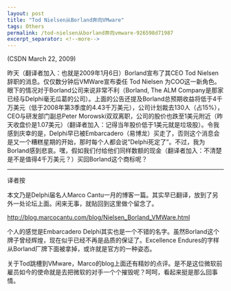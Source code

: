 ```yaml
---
layout: post
title: "Tod Nielsen从Borland奔向VMware"
tags: Others
permalink: /tod-nielsen从borland奔向vmware-926598d71987
excerpt_separator: <!--more-->
---
```

(CSDN March 22, 2009)

昨天（翻译者加入：也就是2009年1月6日）Borland宣布了其CEO Tod Nielsen辞职的消息。仅仅数分钟后VMWare宣布委任 Tod Nielsen 为COO这一新角色。眼下的情况对于Borland公司来说非常不利（Borland, The ALM Company是那家已经与Delphi毫无瓜葛的公司）。上面的公告还提及Borland总预期收益将低于4千万美元（低于2008年第3季度的4.43千万美元），公司计划裁去130人（占15%），CEO与研发部门副总Peter Morowski双双离职，公司的股价也跌至1美元附近（昨天收盘价是1.07美元）（翻译者加入：记得当年股价低于1美元就是垃圾股）。令我感到庆幸的是，Delphi早已被Embarcadero（易博龙）买走了，否则这个消息会是又一个糟糕星期的开始，那时每个人都会说”Delphi死定了”。不过，我为Borland感到悲哀。嘿，假如我们付给他们同样数额的现金（翻译者加入：不清楚是不是值得4千万美元？）买回Borland这个商标呢？

---

译者按

本文乃是Delphi届名人Marco Cantu一月的博客一篇。其实早已翻译，放到了另外一处论坛上面。闲来无事，就贴回到这里做个留念了。

http://blog.marcocantu.com/blog/Nielsen_Borland_VMWare.html

个人的感觉是Embarcadero Delphi其实也是一个不错的名字。虽然Borland这个牌子曾经辉煌，现在似乎已经不再是品质的保证了。Excellence Endures的字样从Borland厂牌下面被拿掉，或许就是官方的一种姿态。

关于Tod跳槽到VMware，Marco的blog上面还有精妙的点评。是不是这位微软前雇员如今的使命就是去把微软的对手一个个摧毁呢？呵呵，看起来挺是那么回事情。
<!--more-->